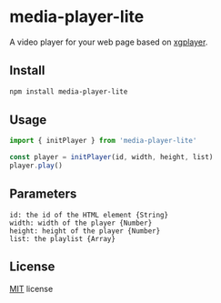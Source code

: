 # media-player-lite
A video player for your web page based on [xgplayer](https://github.com/bytedance/xgplayer).

## Install
```zsh
npm install media-player-lite
```
## Usage
```javascript
import { initPlayer } from 'media-player-lite'

const player = initPlayer(id, width, height, list)
player.play()
```

## Parameters
```
id: the id of the HTML element {String}
width: width of the player {Number}
height: height of the player {Number}
list: the playlist {Array}
```

## License
[MIT](./LICENSE) license

